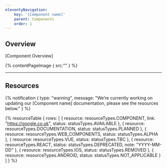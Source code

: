 ```yaml
---
eleventyNavigation:
    key: '[Component name]'
    parent: Components
    order: 1
---
```


## Overview
[Component Overview]


{% contentPageImage {
    src:""
} %}

---

## Resources

{% notification {
  type: "warning",
  message: "We’re currently working on updating our [Component name] documentation, please see the resources below."
} %}

{% resourceTable {
    rows: [
        {
            resource: resourceTypes.COMPONENT,
            link: "https://google.co.uk",
            status: statusTypes.AVAILABLE
        },
        {
            resource: resourceTypes.DOCUMENTATION,
            status: statusTypes.PLANNED
        },
        {
            resource: resourceTypes.WEB_COMPONENTS,
            status: statusTypes.ALPHA
        },
        {
            resource: resourceTypes.VUE,
            status: statusTypes.TBC
        },
        {
            resource: resourceTypes.REACT,
            status: statusTypes.DEPRECATED,
            note: "YYYY-MM-DD"
        },
        {
            resource: resourceTypes.IOS,
            status: statusTypes.REMOVED
        },
        {
            resource: resourceTypes.ANDROID,
            status: statusTypes.NOT_APPLICABLE
        }
    ]
} %}
